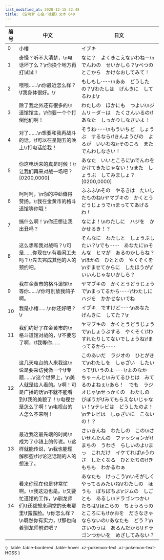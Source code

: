 ```yaml
---
last_modified_at: 2020-12-15 22:48
title: 《宝可梦 心金／魂银》文本 640
---
```

| 编号 | 中文 | 日文 |
| ---- | ---- | ---- |
| 0 | 小椿 | イブキ |
| 1 | 奇怪？听不大清楚，\n电话坏了么？\r你换个地方再打试试！ | なに？　よくきこえないわね－\nでんわの　せいかしら？\rべつのとこから　かけなおしてみて！ |
| 2 | 喂喂……\n你最近怎么样？\f我身体很好。\r | もしもし⋯⋯\nああ　どうしたの？\fわたしは　げんきに　してるわよ\r |
| 3 | 除了我之外还有很多的\n道馆馆主，\f你要一个个打倒他们啊！ | わたしの　ほかにも　つよい\nジムリ－ダ－は　たくさんいるの\fあなた　しっかりしなさいよ！ |
| 4 | 对了……\n想要和我再战斗的话，\f可以在星期五的晚上\r打电话给我！ | そうね⋯⋯\nもういちど　しょうぶ　するなら\fきんようびの　よるが　いいわね\rそのころ　また　でんわしなさい！ |
| 5 | 你这电话来的真是时候！\r让我们再来对战一场吧？[0200,0000] | あなた　いいところに\nでんわを　かけてきたじゃない！\rまた　しょうぶ　してみましょ？[0200,0000] |
| 6 | 呵呵呵，\n你的冲劲值得赞扬。\r我在金黄市的格斗道馆等你哦！ | ふふふ\nその　やるきは　たいしたものね\rヤマブキの　かくとうどうじょうで\nまっててあげるわ！ |
| 7 | 搞什么啊！\n你还想让我出丑吗？ | なによ！\nわたしに　ハジを　かかせるき！？ |
| 8 | 这么想和我对战吗？\r可是……你现在\n有着闲工夫吗？\r先去完成其他的人的预约吧。 | そんなに　わたしと　しょうぶしたい？\rでも⋯⋯　あなたに\nそんな　ヒマが　あるのかしらね？\rほかの　ひととの　やくそくを\nすませてからに　したほうが\fいいんじゃないかしら？ |
| 9 | 我在金黄市的格斗道馆\n等你……\f你可别放我鸽子啊。 | ヤマブキの　かくとうどうじょうで\nまってるから⋯⋯\fわたしに　ハジを　かかせないでね |
| 10 | 我是小椿……\n你还好吧？\r | イブキ　ですけど⋯⋯\nあなた　げんきに　してた？\r |
| 11 | 我们约好了在金黄市的\n格斗道馆对战的，\f不要忘了啊，\f我等你…… | ヤマブキの　かくとうどうじょうで\nしょうぶする　やくそく\fわすれたりしてないでしょうね\fまってるから⋯⋯ |
| 12 | 这几天电台的人来我这\n说是要采访我做一个\f专题……\r这个世界上，\n美人就是给人看的。\r啊！可是广播的话\n不就不能看到\f我的美貌了！\r电视台是怎么了啊！\n电视台的人怎么不来啊！ | このあいだ　ラジオの　ひとがきて\nわたしを　しゅざい　したいって\fいうのよ⋯⋯\rよのなか　ちゃ－んと\nみてるひとは　みてるのよねぇ\rあら！　でも　ラジオじゃ\nせっかくの　わたしの　びぼうが\fみてもらえないじゃない！\rテレビは　どうしたのよ！\nテレビは　しゅざいに　こないの！？ |
| 13 | 最近我这最先端的时尚\n成为了小镇上的传说。\r这样就能传说，\n我也能理解那些\f讨论这话题的人的想法了。 | さいきんね　わたしの　この\nさいせんたんの　ファッションが\fまちの　うわさ　らしいのよ\rまっ　これだけ　イケてれば\nうわさ　したくなる　ひとたちの\fきもちも　わかるわぁ |
| 14 | 看来你现在也是非常忙啊。\n我这边也是。\r又要忙道馆的工作，\n驯龙师们\f还都想来祠堂的长老那里\f露露脸。\r你怎么样？\n既然你有实力，\f那也向着驯龙师前进吧？ | あなたも　けっこう\nいそがしく　やってるみたいね\fわたしの　ほうも　ぼちぼちよ\rジムの　しごとも　あるし\nドラゴンつかい　たちは\fほこらの　ちょうろうの　ところにも\fかおを　ださなきゃ　ならないの\rあなたも　どう？\nさいのうは　あるんだから\fドラゴンつかいを　めざしてみない？ |
{: .table .table-bordered .table-hover .xz-pokemon-text .xz-pokemon-text-HGSS }